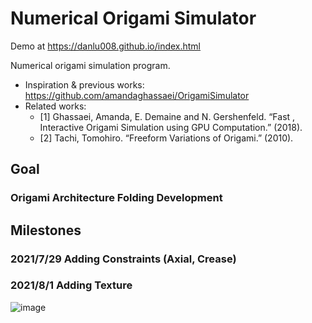 # Numerical Origami Simulator
Demo at https://danlu008.github.io/index.html

Numerical origami simulation program.
- Inspiration & previous works: https://github.com/amandaghassaei/OrigamiSimulator
- Related works:
  - [1] Ghassaei, Amanda, E. Demaine and N. Gershenfeld. “Fast , Interactive Origami Simulation using GPU Computation.” (2018).
  - [2] Tachi, Tomohiro. “Freeform Variations of Origami.” (2010).

## Goal
### Origami Architecture Folding Development

## Milestones

### 2021/7/29 Adding Constraints (Axial, Crease)

### 2021/8/1 Adding Texture
![image](Milestones/Milestone_Adding_Texture.gif)
